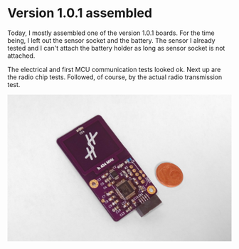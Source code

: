 # Version 1.0.1 assembled

Today, I mostly assembled one of the version 1.0.1 boards.
For the time being, I left out the sensor socket and the battery.
The sensor I already tested and I can't attach the battery holder as long as sensor socket is not attached.

The electrical and first MCU communication tests looked ok.
Next up are the radio chip tests.
Followed, of course, by the actual radio transmission test.

![pcb version 1.0.1 assembled](2017-05-13_1340_v_1_0_1_assembled.jpg)

